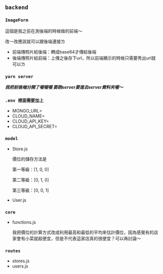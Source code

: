 ## `backend`

### `ImageForm`
這個是我之前在測後端的時候做的前端～

改一改應該就可以跟後端連接ㄌ
* 前端傳照片給後端：轉成base64才傳給後端
* 後端傳照片給前端：上傳之後存下url，所以前端顯示的時候只需要秀出url就可以ㄌ

### `yarn server`
***我把前後端分開了喔喔喔
要跑server要進去server資料夾喔～***
### `.env 裡面需要加上`
* MONGO_URL=
* CLOUD_NAME=
* CLOUD_API_KEY=
* CLOUD_API_SECRET=
### `model`
* Store.js

    價位的儲存方法是
    
    第一等級：[1, 0, 0]

    第二等級：[0, 1, 0]

    第三等級：[0, 0, 1]

* User.js
### `core`
+ functions.js

    我把價位的計算方式改成利用最高和最低的平均來估計價位，因為感覺有的店家會有小菜就超便宜，但是不代表這家店真的很便宜？可以再討論～

### `routes`
+ stores.js
+ users.js
